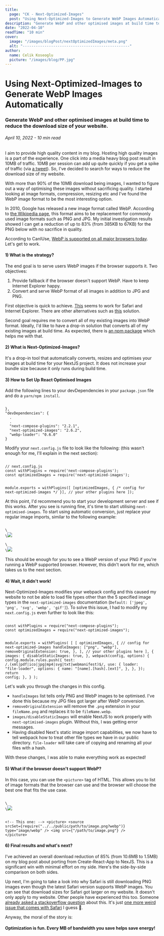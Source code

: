 ```yaml
---
title:
  page: "CK - Next-Optimized-Images"
  post: "Using Next-Optimized-Images to Generate WebP Images Automatically"
description: "Generate WebP and other optimised images at build time to reduce the download size of your website."
date: "2022-04-10"
readTime: "10 min"
cover:
  image: "/images/blogPost/nextOptimizedImages/meta.png"
  alt: "-------------------------------------------------"
author:
  name: Celik Koseoglu
  picture: "/images/blog/PP.jpg"
---
```


# Using Next-Optimized-Images to Generate WebP Images Automatically

### Generate WebP and other optimised images at build time to reduce the download size of your website.

###### April 10, 2022 - 10 min read

I aim to provide high quality content in my blog. Hosting high quality images is a part of the experience. One click
into a media heavy blog post result in 10MB of traffic. 10MB per session can add up quite quickly if you get a spike
of traffic (via [a tweet](https://twitter.com/joshwcomeau/status/1354119661516943360)). So, I've decided to search
for ways to reduce the download size of my website.

With more than 90% of the 10MB download being images, I wanted to figure out a way of optimising these images without
sacrificing quality. I started looking at image formats, compression, resizing etc and I've found the WebP image
format to be the most interesting option.

In 2010, Google has released a new image format called WebP. According to
[the Wikipedia page](https://en.wikipedia.org/wiki/WebP), this format aims to be replacement for commonly used image
formats such as PNG and JPG. My initial investigation results showed I can get a reduction of up to 83% (from 385KB to 67KB)
for the PNG below with no sacrifice in quality.

 <MediaCarousel folder="nextOptimizedImages" images="viralTweet.png"/>
 
According to CanIUse, [WebP is supported on all major browsers today](https://caniuse.com/webp). Let's get to work.

#### 1) What is the strategy?

The end goal is to serve users WebP images if the browser supports it. Two objectives:

1. Provide fallback if the browser doesn't support WebP. Have to keep Internet Explorer happy.
2. Convert and serve WebP format of all images in addition to JPG and PNG.

First objective is quick to achieve. [This](https://stackoverflow.com/questions/66143078/how-to-use-fallback-on-picture-tag-safari-webp)
seems to work for Safari and Internet Explorer. There are other alternatives such as [this](https://stackoverflow.com/questions/5573096/detecting-webp-support) solution.

Second goal requires me to convert all of my existing images into WebP format. Ideally, I'd like to have a drop-in solution
that converts all of my existing images at build time. As expected, there is [an npm package](https://www.npmjs.com/package/next-optimized-images)
which helps me with that.

#### 2) What is Next-Optimized-Images?

It's a drop-in tool that automatically converts, resizes and optimises your images at build time for your NextJS
project. It does not increase your bundle size because it only runs during build time.

#### 3) How to Set Up React Optimised Images

Add the following lines to your devDependencies in your `package.json` file and do a `yarn/npm install`.

<Code language="javascript">
},
"devDependencies": {
  .
  .
  "next-compose-plugins": "2.2.1",
  "next-optimized-images": "2.6.2",
  "webp-loader": "0.6.0"
}</Code>

Modify your `next.config.js` file to look like the following: (this wasn't enough for me, I'll explain in the next section):

<Code language="javascript">
// next.config.js
const withPlugins = require('next-compose-plugins');
const optimizedImages = require('next-optimized-images');

module.exports = withPlugins(\[
  \[optimizedImages, {
    /\* config for next-optimized-images \*/
  }],
  // your other plugins here
]);
</Code>

At this point, I'd recommend you to start your development server and see if this works. After you see is running fine,
it's time to start utilising `next-optimised-images`. To start using automatic conversion, just replace your regular
image imports, similar to the following example:

<Code language="javascript">
\<!-- Replace the following with -->
\<img src="/path/to/image.png"/>
&nbsp;
\<!-- This one: -->
\<img src={require("../../public/path/to/image.png?webp")}/>
</Code>

This should be enough for you to see a WebP version of your PNG if you're running a WebP supported browser. However,
this didn't work for me, which takes us to the next section.

#### 4) Wait, it didn't work!

Next-Optimized-Images modifies your webpack config and this caused my website to not be able to load file
types other than the 5 specified image types in the `next-optimized-images` documentation (`Default: ['jpeg', 'png', 'svg', 'webp', 'gif']`).
To solve this issue, I had to modify my `next.config.js` even further to look like this:

<Code language="javascript">
const withPlugins = require("next-compose-plugins");
const optimizedImages = require("next-optimized-images");

module.exports = withPlugins(
  [
    [
      optimizedImages,
      {
        // config for next-optimized-images
        handleImages: ["png", "webp"],
        removeOriginalExtension: true,
      },
    ],
    // your other plugins here
  ],
  {
    images: {
      disableStaticImages: true,
    },
    webpack(config, options) {
      config.module.rules.push({
        test: /\.(xml|pdf|ico|jpg|mp4|svg|txt|webmanifest)$/,
        use: {
          loader: "file-loader",
          options: {
            name: "[name].[hash].[ext]",
          },
        },
      });
      return config;
    },
  }
);
</Code>

Let's walk you through the changes in this config.

- `handleImages` list tells only PNG and WebP images to be optimised. I've done this because my
  JPG files got larger after WebP conversion.
- `removeOriginalExtension` will remove the `.png` extension in your `fileName.png` and replaces it to be `fileName.webp`.
- `images/disableStaticImages` will enable NextJS to work properly with `next-optimised-images` plugin. Without this, I
  was getting error messages.
- Having disabled Next's static image import capabilities, we now have to tell webpack how to treat other file types we
  have in our public directory. `file-loader` will take care of copying and renaming all your files with a hash.

With these changes, I was able to make everything work as expected!

#### 5) What if the browser doesn't support WebP?

In this case, you can use the `<picture>` tag of HTML. This allows you to list of image formats that the browser
can use and the browser will choose the best one that fits the use case.

<Code language="javascript">
\<!-- Replace the following with -->
\<img src="/path/to/image.png"/>

\<!-- This one: -->
\<picture>
  \<source srcSet={require("../../public/path/to/image.png?webp")} type="image/webp" />
  \<img src={"/path/to/image.png"} />
\</picture>
</Code>

#### 6) Final results and what's next?

I've achieved an overall download reduction of 85% (from 10.6MB to 1.5MB) on my blog post about porting from Create-React-App
to NexJS. This is a significant win with minimal effort on my side. Here's the side-by-side comparison on both sides.

 <MediaCarousel folder="nextOptimizedImages" images="portingCRAToNextJSBlogBefore.png,portingCRAToNextJSBlogAfter.png"/>

Up next, I'm going to take a look into why Safari is still downloading PNG images even though the latest Safari version
supports WebP images. You can see that download sizes for Safari got larger on my website. It doesn't only apply to my website. Other people have experienced this too.
Someone [already asked a stackoverflow question](https://stackoverflow.com/questions/70363037/safari-downloads-fallback-image)
about this. It's just [one more weird issue that comes with Safari](https://github.com/celikkoseoglu/celikk-personal-website-nextjs/commit/4d12bb7df11bf19faa8419044369300346be4739)
I guess 🤷.

 <MediaCarousel folder="nextOptimizedImages" images="safariDownloadingBothFormats.png"/>

Anyway, the moral of the story is:

#### Optimization is fun. Every MB of bandwidth you save helps save energy!


